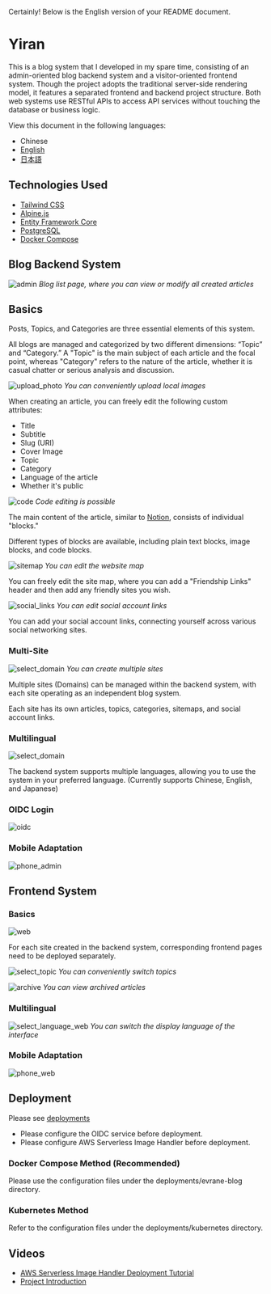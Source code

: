 Certainly! Below is the English version of your README document.

# Yiran

This is a blog system that I developed in my spare time, consisting of an admin-oriented blog backend system and a visitor-oriented frontend system. Though the project adopts the traditional server-side rendering model, it features a separated frontend and backend project structure. Both web systems use RESTful APIs to access API services without touching the database or business logic.

View this document in the following languages:
- Chinese
- [English](./README/README.En.md)
- [日本語](./README/README.Jp.md)

## Technologies Used

- [Tailwind CSS](https://tailwindcss.com)
- [Alpine.js](https://alpinejs.dev)
- [Entity Framework Core](https://learn.microsoft.com/en-us/ef/core/)
- [PostgreSQL](https://www.postgresql.org)
- [Docker Compose](https://docs.docker.com/compose/)

## Blog Backend System

![admin](./README/img/admin.webp)
*Blog list page, where you can view or modify all created articles*

## Basics

Posts, Topics, and Categories are three essential elements of this system.

All blogs are managed and categorized by two different dimensions: “Topic” and “Category.” A "Topic" is the main subject of each article and the focal point, whereas "Category" refers to the nature of the article, whether it is casual chatter or serious analysis and discussion.

![upload_photo](./README/img/upload_photo.webp)
*You can conveniently upload local images*

When creating an article, you can freely edit the following custom attributes:

- Title
- Subtitle
- Slug (URI)
- Cover Image
- Topic
- Category
- Language of the article
- Whether it's public

![code](./README/img/code.webp)
*Code editing is possible*

The main content of the article, similar to [Notion](https://www.notion.so), consists of individual "blocks."

Different types of blocks are available, including plain text blocks, image blocks, and code blocks.

![sitemap](./README/img/sitemap.webp)
*You can edit the website map*

You can freely edit the site map, where you can add a "Friendship Links" header and then add any friendly sites you wish.

![social_links](./README/img/social_links.webp)
*You can edit social account links*

You can add your social account links, connecting yourself across various social networking sites.

### Multi-Site

![select_domain](./README/img/select_domain.webp)
*You can create multiple sites*

Multiple sites (Domains) can be managed within the backend system, with each site operating as an independent blog system.

Each site has its own articles, topics, categories, sitemaps, and social account links.

### Multilingual

![select_domain](./README/img/select_langauge_admin.webp)

The backend system supports multiple languages, allowing you to use the system in your preferred language. (Currently supports Chinese, English, and Japanese)

### OIDC Login

![oidc](./README/img/oidc.webp)

### Mobile Adaptation

![phone_admin](./README/img/phone_admin.webp)

## Frontend System

### Basics

![web](./README/img/web.webp)

For each site created in the backend system, corresponding frontend pages need to be deployed separately.

![select_topic](./README/img/select_topic.webp)
*You can conveniently switch topics*

![archive](./README/img/archive.webp)
*You can view archived articles*

### Multilingual

![select_language_web](./README/img/select_language_web.webp)
*You can switch the display language of the interface*

### Mobile Adaptation

![phone_web](./README/img/phone_web.webp)

## Deployment

Please see [deployments](./deployments/README.md)

- Please configure the OIDC service before deployment.
- Please configure AWS Serverless Image Handler before deployment.

### Docker Compose Method (Recommended)

Please use the configuration files under the deployments/evrane-blog directory.

### Kubernetes Method

Refer to the configuration files under the deployments/kubernetes directory.

## Videos

- [AWS Serverless Image Handler Deployment Tutorial](https://www.youtube.com/watch?v=ZpnQLg4Co9A)
- [Project Introduction](https://www.youtube.com/watch?v=N76b9gZ28D8)
